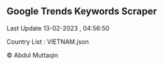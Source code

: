 

## Google Trends Keywords Scraper 
 
Last Update 13-02-2023 , 04:56:50

Country List :
VIETNAM.json



© Abdul Muttaqin 
